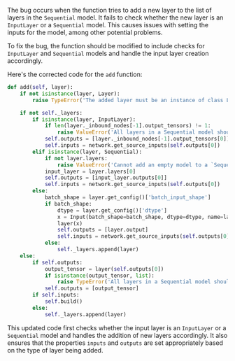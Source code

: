 The bug occurs when the function tries to add a new layer to the list of layers in the `Sequential` model. It fails to check whether the new layer is an `InputLayer` or a `Sequential` model. This causes issues with setting the inputs for the model, among other potential problems.

To fix the bug, the function should be modified to include checks for `InputLayer` and `Sequential` models and handle the input layer creation accordingly.

Here's the corrected code for the `add` function:

```python
def add(self, layer):
    if not isinstance(layer, Layer):
        raise TypeError('The added layer must be an instance of class Layer. Found: ' + str(layer))

    if not self._layers:
        if isinstance(layer, InputLayer):
            if len(layer._inbound_nodes[-1].output_tensors) != 1:
                raise ValueError('All layers in a Sequential model should have a single output tensor.')
            self.outputs = [layer._inbound_nodes[-1].output_tensors[0]]
            self.inputs = network.get_source_inputs(self.outputs[0])
        elif isinstance(layer, Sequential):
            if not layer.layers:
                raise ValueError('Cannot add an empty model to a `Sequential` model.')
            input_layer = layer.layers[0]
            self.outputs = [input_layer.outputs[0]]
            self.inputs = network.get_source_inputs(self.outputs[0])
        else:
            batch_shape = layer.get_config()['batch_input_shape']
            if batch_shape:
                dtype = layer.get_config()['dtype']
                x = Input(batch_shape=batch_shape, dtype=dtype, name=layer.name + '_input')
                layer(x)
                self.outputs = [layer.output]
                self.inputs = network.get_source_inputs(self.outputs[0])
            else:
                self._layers.append(layer)
    else:
        if self.outputs:
            output_tensor = layer(self.outputs[0])
            if isinstance(output_tensor, list):
                raise TypeError('All layers in a Sequential model should have a single output tensor.')
            self.outputs = [output_tensor]
        if self.inputs:
            self.build()
        else:
            self._layers.append(layer)
```

This updated code first checks whether the input layer is an `InputLayer` or a `Sequential` model and handles the addition of new layers accordingly. It also ensures that the properties `inputs` and `outputs` are set appropriately based on the type of layer being added.